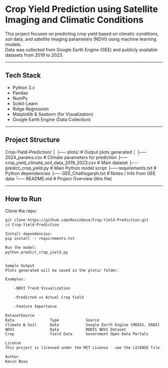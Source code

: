 # Crop Yield Prediction using Satellite Imaging and Climatic Conditions  

This project focuses on predicting crop yield based on climatic conditions, soil data, and satellite imaging parameters (NDVI) using machine learning models.  
Data was collected from Google Earth Engine (GEE) and publicly available datasets from 2019 to 2023.  

---

## Tech Stack  

- Python 3.x  
- Pandas  
- NumPy  
- Scikit-Learn  
- Ridge Regression  
- Matplotlib & Seaborn (for Visualization)  
- Google Earth Engine (Data Collection)

---

## Project Structure  

Crop-Yield-Prediction/ │ ├── plots/ # Output plots generated
│
├── 2024_params.csv # Climate parameters for prediction
├── crop_yield_climate_soil_data_2019_2023.csv # Main dataset
├── predict_crop_yield.py # Main Python model script
├── requirements.txt # Python dependencies
├── GEE_Chattisgarph.txt # Notes / Info from GEE data
└── README.md # Project Overview (this file)


---

## How to Run  

Clone the repo:

```bash
git clone https://github.com/Kevinbose/Crop-Yield-Prediction.git
cd Crop-Yield-Prediction

Install dependencies:
pip install -r requirements.txt

Run the model:
python predict_crop_yield.py


Sample Output
Plots generated will be saved in the plots/ folder.

Examples:

    -NDVI Trend Visualization

    -Predicted vs Actual Crop Yield

    -Feature Importance

DatasetSource
Data                Type	        Source
Climate & Soil      Data	        Google Earth Engine (MODIS, ERA5)
NDVI                Data	        MODIS NDVI Dataset
Crop                Yield Data	    Government Open Data Portals

License
This project is licensed under the MIT License - see the LICENSE file for details.

Author
Kevin Bose
